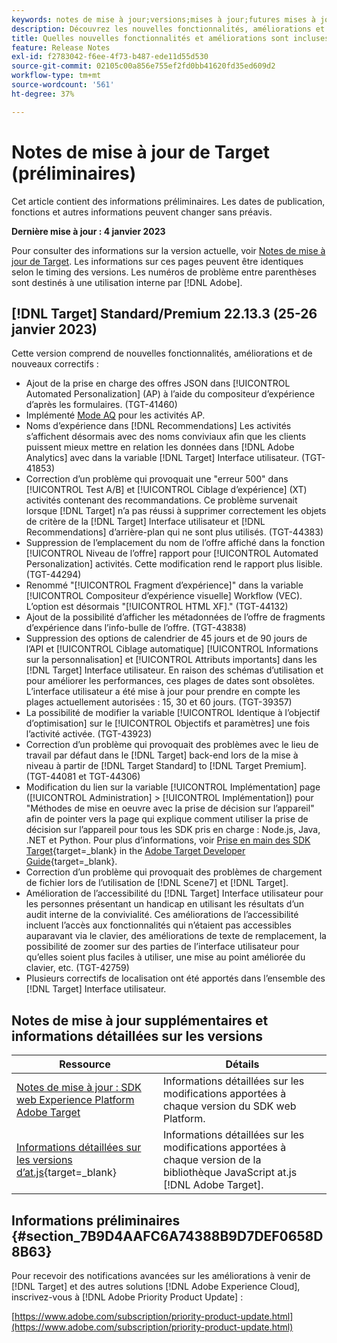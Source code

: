 ```yaml
---
keywords: notes de mise à jour;versions;mises à jour;futures mises à jour;améliorations;nouvelles fonctionnalités;correctifs;préliminaire
description: Découvrez les nouvelles fonctionnalités, améliorations et correctifs de la prochaine version d’Adobe Target, notamment les SDK, les API et les bibliothèques JavaScript.
title: Quelles nouvelles fonctionnalités et améliorations sont incluses dans la prochaine version ?
feature: Release Notes
exl-id: f2783042-f6ee-4f73-b487-ede11d55d530
source-git-commit: 02105c00a856e755ef2fd0bb41620fd35ed609d2
workflow-type: tm+mt
source-wordcount: '561'
ht-degree: 37%

---
```


# Notes de mise à jour de Target (préliminaires)

Cet article contient des informations préliminaires. Les dates de publication, fonctions et autres informations peuvent changer sans préavis.

**Dernière mise à jour : 4 janvier 2023**

Pour consulter des informations sur la version actuelle, voir [Notes de mise à jour de Target](release-notes.md). Les informations sur ces pages peuvent être identiques selon le timing des versions. Les numéros de problème entre parenthèses sont destinés à une utilisation interne par [!DNL Adobe].

## [!DNL Target] Standard/Premium 22.13.3 (25-26 janvier 2023)

Cette version comprend de nouvelles fonctionnalités, améliorations et de nouveaux correctifs :

* Ajout de la prise en charge des offres JSON dans [!UICONTROL Automated Personalization] (AP) à l’aide du compositeur d’expérience d’après les formulaires. (TGT-41460)
* Implémenté [Mode AQ](/help/main/c-activities/c-activity-qa/activity-qa.md) pour les activités AP.
* Noms d’expérience dans [!DNL Recommendations] Les activités s’affichent désormais avec des noms conviviaux afin que les clients puissent mieux mettre en relation les données dans [!DNL Adobe Analytics] avec dans la variable [!DNL Target] Interface utilisateur. (TGT-41853)
* Correction d’un problème qui provoquait une &quot;erreur 500&quot; dans [!UICONTROL Test A/B] et [!UICONTROL Ciblage d’expérience] (XT) activités contenant des recommandations. Ce problème survenait lorsque [!DNL Target] n’a pas réussi à supprimer correctement les objets de critère de la [!DNL Target] Interface utilisateur et [!DNL Recommendations] d’arrière-plan qui ne sont plus utilisés. (TGT-44383)
* Suppression de l’emplacement du nom de l’offre affiché dans la fonction [!UICONTROL Niveau de l’offre] rapport pour [!UICONTROL Automated Personalization] activités. Cette modification rend le rapport plus lisible. (TGT-44294)
* Renommé &quot;[!UICONTROL Fragment d’expérience]&quot; dans la variable [!UICONTROL Compositeur d’expérience visuelle] Workflow (VEC). L’option est désormais &quot;[!UICONTROL HTML XF].&quot; (TGT-44132)
* Ajout de la possibilité d’afficher les métadonnées de l’offre de fragments d’expérience dans l’info-bulle de l’offre. (TGT-43838)
* Suppression des options de calendrier de 45 jours et de 90 jours de l’API et [!UICONTROL Ciblage automatique] [!UICONTROL Informations sur la personnalisation] et [!UICONTROL Attributs importants] dans les [!DNL Target] Interface utilisateur. En raison des schémas d’utilisation et pour améliorer les performances, ces plages de dates sont obsolètes. L’interface utilisateur a été mise à jour pour prendre en compte les plages actuellement autorisées : 15, 30 et 60 jours. (TGT-39357)
* La possibilité de modifier la variable [!UICONTROL Identique à l’objectif d’optimisation] sur le [!UICONTROL Objectifs et paramètres] une fois l’activité activée. (TGT-43923)
* Correction d’un problème qui provoquait des problèmes avec le lieu de travail par défaut dans le [!DNL Target] back-end lors de la mise à niveau à partir de [!DNL Target Standard] to [!DNL Target Premium]. (TGT-44081 et TGT-44306)
* Modification du lien sur la variable [!UICONTROL Implémentation] page ([!UICONTROL Administration] > [!UICONTROL Implémentation]) pour &quot;Méthodes de mise en oeuvre avec la prise de décision sur l’appareil&quot; afin de pointer vers la page qui explique comment utiliser la prise de décision sur l’appareil pour tous les SDK pris en charge : Node.js, Java, .NET et Python. Pour plus d’informations, voir [Prise en main des SDK Target](https://developer.adobe.com/target/implement/server-side/sdk-guides/getting-started/){target=_blank} in the [Adobe Target Developer Guide](https://developer.adobe.com/target/){target=_blank}.
* Correction d’un problème qui provoquait des problèmes de chargement de fichier lors de l’utilisation de [!DNL Scene7] et [!DNL Target].
* Amélioration de l’accessibilité du [!DNL Target] Interface utilisateur pour les personnes présentant un handicap en utilisant les résultats d’un audit interne de la convivialité. Ces améliorations de l’accessibilité incluent l’accès aux fonctionnalités qui n’étaient pas accessibles auparavant via le clavier, des améliorations de texte de remplacement, la possibilité de zoomer sur des parties de l’interface utilisateur pour qu’elles soient plus faciles à utiliser, une mise au point améliorée du clavier, etc.   (TGT-42759)
* Plusieurs correctifs de localisation ont été apportés dans l’ensemble des [!DNL Target] Interface utilisateur.

## Notes de mise à jour supplémentaires et informations détaillées sur les versions

| Ressource | Détails |
|--- |--- |
| [Notes de mise à jour : SDK web Experience Platform Adobe Target](https://experienceleague.adobe.com/docs/experience-platform/edge/release-notes.html?lang=fr) | Informations détaillées sur les modifications apportées à chaque version du SDK web Platform. |
| [Informations détaillées sur les versions d’at.js](https://developer.adobe.com/target/implement/client-side/atjs/target-atjs-versions/){target=_blank} | Informations détaillées sur les modifications apportées à chaque version de la bibliothèque JavaScript at.js [!DNL Adobe Target]. |


## Informations préliminaires {#section_7B9D4AAFC6A74388B9D7DEF0658D8B63}

Pour recevoir des notifications avancées sur les améliorations à venir de [!DNL Target] et des autres solutions [!DNL Adobe Experience Cloud], inscrivez-vous à [!DNL Adobe Priority Product Update] :

[https://www.adobe.com/subscription/priority-product-update.html](https://www.adobe.com/subscription/priority-product-update.html)
